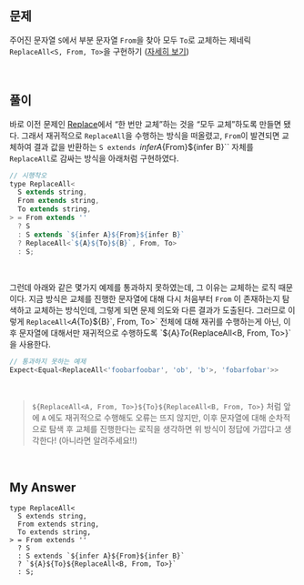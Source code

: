 ## 문제

주어진 문자열 `S`에서 부분 문자열 `From`을 찾아 모두 `To`로 교체하는 제네릭 `ReplaceAll<S, From, To>`을 구현하기 ([자세히 보기](https://github.com/type-challenges/type-challenges/blob/main/questions/00119-medium-replaceall/README.ko.md))

<br>

## 풀이

바로 이전 문제인 [Replace](https://www.notion.so/a08badc2225448d58ed9d843ac88439b)에서 “한 번만 교체”하는 것을 “모두 교체”하도록 만들면 됐다. 그래서 재귀적으로 `ReplaceAll`을 수행하는 방식을 떠올렸고, `From`이 발견되면 교체하여 결과 값을 반환하는 `S extends `${infer A}${From}${infer B}`` 자체를 `ReplaceAll`로 감싸는 방식을 아래처럼 구현하였다.

```jsx
// 시행착오
type ReplaceAll<
  S extends string,
  From extends string,
  To extends string,
> = From extends ''
  ? S
  : S extends `${infer A}${From}${infer B}`
  ? ReplaceAll<`${A}${To}${B}`, From, To>
  : S;
```

<br>

그런데 아래와 같은 몇가지 예제를 통과하지 못하였는데, 그 이유는 교체하는 로직 때문이다. 지금 방식은 교체를 진행한 문자열에 대해 다시 처음부터 `From` 이 존재하는지 탐색하고 교체하는 방식인데, 그렇게 되면 문제 의도와 다른 결과가 도출된다. 그러므로 이렇게 `ReplaceAll<`${A}${To}${B}`, From, To>` 전체에 대해 재귀를 수행하는게 아닌, 이후 문자열에 대해서만 재귀적으로 수행하도록 `${A}${To}${ReplaceAll<B, From, To>}` 을 사용한다.

```jsx
// 통과하지 못하는 예제
Expect<Equal<ReplaceAll<'foobarfoobar', 'ob', 'b'>, 'fobarfobar'>>
```

<br>

> `${ReplaceAll<A, From, To>}${To}${ReplaceAll<B, From, To>}` 처럼 앞에 `A` 에도 재귀적으로 수행해도 오류는 뜨지 않지만, 이후 문자열에 대해 순차적으로 탐색 후 교체를 진행한다는 로직을 생각하면 위 방식이 정답에 가깝다고 생각한다! (아니라면 알려주세요!!)

<br>

## My Answer

```tsx
type ReplaceAll<
  S extends string,
  From extends string,
  To extends string,
> = From extends ''
  ? S
  : S extends `${infer A}${From}${infer B}`
  ? `${A}${To}${ReplaceAll<B, From, To>}`
  : S;
```